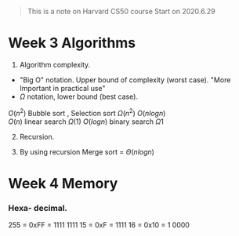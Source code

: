 
> This is a note on Harvard CS50 course
> Start on 2020.6.29

# Week 3 Algorithms
1. Algorithm complexity. 
- "Big O"  notation. Upper bound of complexity (worst case). "More Important in practical use"
- $\Omega$ notation,  lower bound (best case). 

$O(n^2)$ Bubble sort , Selection sort $\Omega(n^2)$
$O(nlogn)$  
$O(n)$ linear search $\Omega (1)$
$O(logn)$ binary search $\Omega 1$

2. Recursion.

3. By using recursion
Merge sort  = $\Theta(nlogn)$

# Week 4 Memory
### Hexa- decimal.
255 = 0xFF = 1111 1111
15 = 0xF = 1111
16 = 0x10 = 1 0000

### 
<!--stackedit_data:
eyJoaXN0b3J5IjpbMTMxNzUxNzU4OSwtMTg4MDE1MjEwNiwxOD
kxOTQ1MDM4LC0xOTQwNTI2MDA3LDk3MTE1NTkwNiwtMTQ3NzYz
NDUzNiwtMTA0NzI4MjI0MiwtNjk5MTMwMTQ0LDIwNTg4Nzc3MD
AsMjgwODU1NDM4XX0=
-->